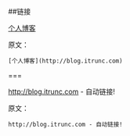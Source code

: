 ##链接

[个人博客](http://blog.itrunc.com)

原文：
```
[个人博客](http://blog.itrunc.com)
```
===

http://blog.itrunc.com - 自动链接!

原文：
```
http://blog.itrunc.com - 自动链接!
```
